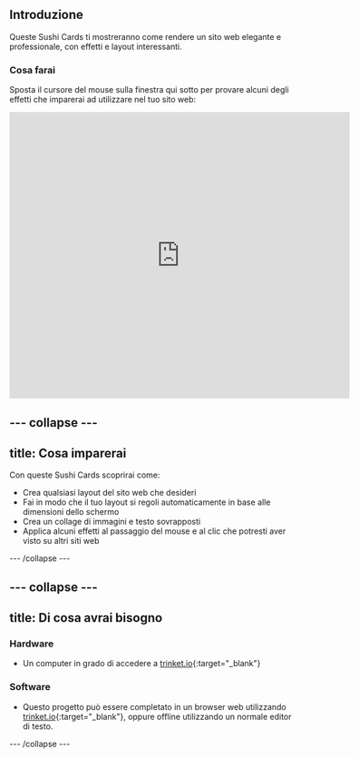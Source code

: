 ## Introduzione

Queste Sushi Cards ti mostreranno come rendere un sito web elegante e professionale, con effetti e layout interessanti.

### Cosa farai

Sposta il cursore del mouse sulla finestra qui sotto per provare alcuni degli effetti che imparerai ad utilizzare nel tuo sito web:

<div class="trinket">
  <iframe src="https://trinket.io/embed/html/643a5cabdc?outputOnly=true&start=result" width="600" height="505" frameborder="0" marginwidth="0" marginheight="0" allowfullscreen>
  </iframe>
  <!-- <img src="images/magazine-final.png"> -->
</div>

## \--- collapse \---

## title: Cosa imparerai

Con queste Sushi Cards scoprirai come:

+ Crea qualsiasi layout del sito web che desideri
+ Fai in modo che il tuo layout si regoli automaticamente in base alle dimensioni dello schermo
+ Crea un collage di immagini e testo sovrapposti
+ Applica alcuni effetti al passaggio del mouse e al clic che potresti aver visto su altri siti web

\--- /collapse \---

## \--- collapse \---

## title: Di cosa avrai bisogno

### Hardware

+ Un computer in grado di accedere a [trinket.io](https://trinket.io){:target="_blank"}

### Software

+ Questo progetto può essere completato in un browser web utilizzando [trinket.io](https://trinket.io){:target="_blank"}, oppure offline utilizzando un normale editor di testo.

\--- /collapse \---